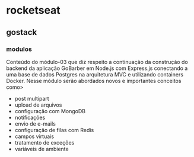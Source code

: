 # rocketseat
## gostack
### modulos
Conteúdo do módulo-03 que diz respeito a continuação da construção do backend da aplicação GoBarber em Node.js com Express.js conectando a uma base de dados Postgres na arquitetura MVC e utilizando containers Docker.
Nesse módulo serão abordados novos e importantes conceitos como>
- post multipart
- upload de arquivos
- configuração com MongoDB
- notificações
- envio de e-mails
- configuração de filas com Redis
- campos virtuais
- tratamento de exceções
- variáveis de ambiente
